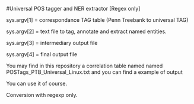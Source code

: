#Universal POS tagger and NER extractor [Regex only]

sys.argv[1] = correspondance TAG table (Penn Treebank to universal TAG)

sys.argv[2] = text file to tag, annotate and extract named entities.

sys.argv[3] = intermediary output file

sys.argv[4] = final output file

You may find in this repository a correlation table named named POSTags_PTB_Universal_Linux.txt and you can find a example of output

You can use it of course.

Conversion with regexp only.
